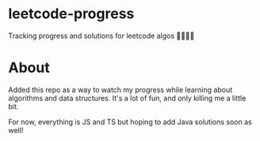 # leetcode-progress
Tracking progress and solutions for leetcode algos 🏄‍♂️🏄‍♂️

# About
Added this repo as a way to watch my progress while learning about algorithms and data structures. It's a lot of fun, and only killing me a little bit.

For now, everything is JS and TS but hoping to add Java solutions soon as well!
